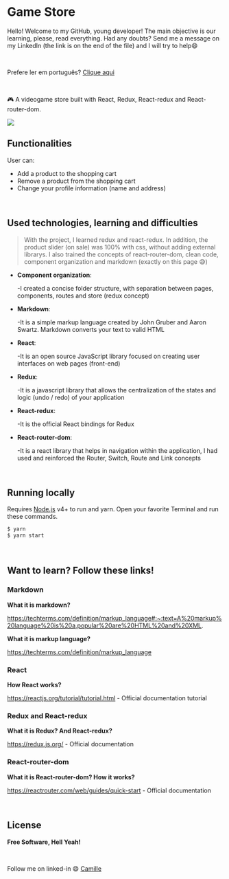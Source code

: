 
# Game Store
Hello! Welcome to my GitHub, young developer! The main objective is our learning, please, read everything. Had any doubts? Send me a message on my LinkedIn (the link is on the end of the file) and I will try to help:smile:

<br/>

Prefere ler em português?  [Clique aqui](https://github.com/camillegachido/redux-e-commerce/blob/master/README.md/)

<br/>

:video_game: A videogame store built with React, Redux, React-redux and React-router-dom.

![](https://user-images.githubusercontent.com/68309624/100689173-b87ddd00-3362-11eb-9fa3-bd163acdcc1b.gif)

## Functionalities
User can:
- Add a product to the shopping cart
- Remove a product from the shopping cart
- Change your profile information (name and address)

<br />

## Used technologies, learning and difficulties
> With the project, I learned redux and react-redux. In addition, the product slider (on sale) was 100% with css, without adding external librarys. I also trained the concepts of react-router-dom, clean code, component organization and markdown (exactly on this page :sweat_smile:)
- **Component organization**: 

   -I created a concise folder structure, with separation between pages, components, routes and store (redux concept)
   
- **Markdown**: 

   -It is a simple markup language created by John Gruber and Aaron Swartz. Markdown converts your text to valid HTML
   
- **React**: 

   -It is an open source JavaScript library focused on creating user interfaces on web pages (front-end)
   
- **Redux**: 

   -It is a javascript library that allows the centralization of the states and logic (undo / redo) of your application
   
- **React-redux**: 

   -It is the official React bindings for Redux
   
- **React-router-dom**: 

   -It is a react library that helps in navigation within the application, I had used and reinforced the Router, Switch, Route and Link concepts

<br/>

## Running locally
Requires [Node.js](https://nodejs.org/) v4+ to run and yarn.
Open your favorite Terminal and run these commands.

```sh
$ yarn 
$ yarn start
```
  
<br/>

## Want to learn? Follow these links!
### Markdown

**What it is markdown?**

https://techterms.com/definition/markup_language#:~:text=A%20markup%20language%20is%20a,popular%20are%20HTML%20and%20XML.

**What it is markup language?** 

https://techterms.com/definition/markup_language

### React
**How React works?** 

https://reactjs.org/tutorial/tutorial.html - Official documentation tutorial

### Redux and React-redux

**What it is Redux? And React-redux?**

https://redux.js.org/ - Official documentation

### React-router-dom

**What it is React-router-dom? How it works?**

https://reactrouter.com/web/guides/quick-start - Official documentation

<br />

## License

**Free Software, Hell Yeah!**

<br/>

Follow me on linked-in :smile: [Camille](https://www.linkedin.com/in/camille-gachido-b4809b1a4/)
